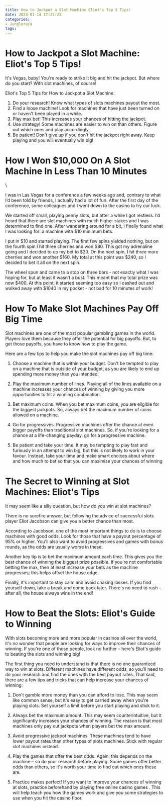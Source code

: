 ```yaml
---
title: How to Jackpot a Slot Machine Eliot's Top 5 Tips!
date: 2023-01-14 17:37:23
categories:
- Jungleraja
tags:
---
```



#  How to Jackpot a Slot Machine: Eliot's Top 5 Tips!

It's Vegas, baby! You're ready to strike it big and hit the jackpot. But where do you start? With slot machines, of course!

Eliot's Top 5 Tips for How to Jackpot a Slot Machine:

1. Do your research! Know what types of slots machines payout the most.
2. Find a loose machine! Look for machines that have just been turned on or haven't been played in a while.
3. Play max bet! This increases your chances of hitting the jackpot.
4. Use strategy! Some machines are easier to win on than others. Figure out which ones and play accordingly.
5. Be patient! Don't give up if you don't hit the jackpot right away. Keep playing and you will eventually win big!

#  How I Won $10,000 On A Slot Machine In Less Than 10 Minutes 

\

I was in Las Vegas for a conference a few weeks ago and, contrary to what I’d been told by friends, I actually had a lot of fun. After the first day of the conference, some colleagues and I went down to the casino to try our luck.

We started off small, playing penny slots, but after a while I got restless. I’d heard that there are slot machines with much higher stakes and I was determined to find one. After wandering around for a bit, I finally found what I was looking for: a machine with $10 minimum bets.

I put in $10 and started playing. The first few spins yielded nothing, but on the fourth spin I hit three cherries and won $80. This got my adrenaline going and I decided to up my bet to $20. On the next spin, I hit three more cherries and won another $160. My total at this point was $240, so I decided to bet it all on the next spin.

The wheel spun and came to a stop on three bars - not exactly what I was hoping for, but at least it wasn’t a bust. This meant that my total prize was now $400. At this point, it started seeming too easy so I cashed out and walked away with $1040 in my pocket - not bad for 10 minutes of work!

#  How To Make Slot Machines Pay Off Big Time 

Slot machines are one of the most popular gambling games in the world. Players love them because they offer the potential for big payoffs. But, to get those payoffs, you have to know how to play the game.

Here are a few tips to help you make the slot machines pay off big time:

1. Choose a machine that is within your budget. Don't be tempted to play on a machine that is outside of your budget, as you are likely to end up spending more money than you intended.

2. Play the maximum number of lines. Playing all of the lines available on a machine increases your chances of winning by giving you more opportunities to hit a winning combination.

3. Bet maximum coins. When you bet maximum coins, you are eligible for the biggest jackpots. So, always bet the maximum number of coins allowed on a machine.

4. Go for progressives. Progressive machines offer the chance at even bigger payoffs than traditional slot machines. So, if you're looking for a chance at a life-changing payday, go for a progressive machine.

5. Be patient and take your time. It may be tempting to play fast and furiously in an attempt to win big, but this is not likely to work in your favour. Instead, take your time and make smart choices about where and how much to bet so that you can maximise your chances of winning

#  The Secret to Winning at Slot Machines: Eliot's Tips 

It may seem like a silly question, but how do you win at slot machines? 

There is no surefire answer, but following the advice of successful slots player Eliot Jacobson can give you a better chance than most. 

According to Jacobson, one of the most important things to do is to choose machines with good odds. Look for those that have a payout percentage of 95% or higher. You'll also want to avoid progressives and games with bonus rounds, as the odds are usually worse in these. 

Another key tip is to bet the maximum amount each time. This gives you the best chance of winning the biggest prize possible. If you're not comfortable betting the max, then at least increase your bets as the machine progresses; this helps offset the house edge. 

Finally, it's important to stay calm and avoid chasing losses. If you find yourself down, take a break and come back later. There's no need to rush – after all, the house always wins in the end!

#  How to Beat the Slots: Eliot's Guide to Winning

With slots becoming more and more popular in casinos all over the world, it's no wonder that people are looking for ways to improve their chances of winning. If you're one of those people, look no further – here's Eliot's guide to beating the slots and winning big!

The first thing you need to understand is that there is no one guaranteed way to win at slots. Different machines have different odds, so you'll need to do your research and find the ones with the best payout rates. That said, there are a few tips and tricks that can help increase your chances of winning:

1. Don't gamble more money than you can afford to lose. This may seem like common sense, but it's easy to get carried away when you're playing slots. Set yourself a limit before you start playing and stick to it.

2. Always bet the maximum amount. This may seem counterintuitive, but it significantly increases your chances of winning. The reason is that most machines only pay out jackpots when players bet the max amount.

3. Avoid progressive jackpot machines. These machines tend to have lower payout rates than other types of slots machines. Stick with regular slot machines instead.

4. Play the games that offer the best odds. Again, this depends on the machine – so do your research before playing. Some games offer better odds than others, so it's worth your time to find out which ones these are.

5. Practice makes perfect! If you want to improve your chances of winning at slots, practice beforehand by playing free online casino games . This will help teach you how the games work and give you some strategies to use when you hit the casino floor.
